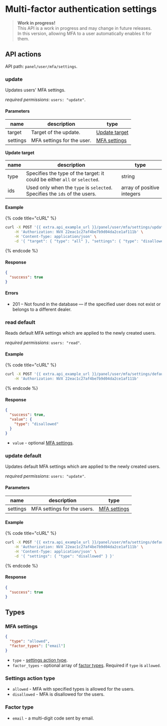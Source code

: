 # Multi-factor authentication settings

> **Work in progress!**\
> This API is a work in progress and may change in future releases.\
> In this version, allowing MFA to a user automatically enables it for them.

## API actions

API path: `panel/user/mfa/settings`.

### update

Updates users' MFA settings.

_required permissions_: `users: "update"`.

#### Parameters

| name     | description                | type                                           |
| -------- | -------------------------- | ---------------------------------------------- |
| target   | Target of the update.      | [Update target](mfa-settings.md#update-target) |
| settings | MFA settings for the user. | [MFA settings](mfa-settings.md#mfa-settings)   |

**Update target**

| name | description                                                                | type                       |
| ---- | -------------------------------------------------------------------------- | -------------------------- |
| type | Specifies the type of the target: it could be either `all` or `selected`.  | string                     |
| ids  | Used only when the `type` is `selected`. Specifies the `ids` of the users. | array of positive integers |

#### Example

{% code title="cURL" %}
```sh
curl -X POST '{{ extra.api_example_url }}/panel/user/mfa/settings/update' \
    -H 'Authorization: NVX 22eac1c27af4be7b9d04da2ce1af111b' \
    -H 'Content-Type: application/json' \
    -d '{ "target": { "type": "all" }, "settings": { "type": "disallowed" } }'
```
{% endcode %}

#### Response

```json
{
  "success": true
}
```

#### Errors

* 201 – Not found in the database — if the specified user does not exist or belongs to a different dealer.

### read default

Reads default MFA settings which are applied to the newly created users.

_required permissions_: `users: "read"`.

#### Example

{% code title="cURL" %}
```sh
curl -X POST '{{ extra.api_example_url }}/panel/user/mfa/settings/default/read' \
    -H 'Authorization: NVX 22eac1c27af4be7b9d04da2ce1af111b'
```
{% endcode %}

#### Response

```json
{
  "success": true,
  "value": {
    "type": "disallowed"
  }
}
```

* `value` - optional [MFA settings](mfa-settings.md#mfa-settings).

### update default

Updates default MFA settings which are applied to the newly created users.

_required permissions_: `users: "update"`.

#### Parameters

| name     | description                 | type                                         |
| -------- | --------------------------- | -------------------------------------------- |
| settings | MFA settings for the users. | [MFA settings](mfa-settings.md#mfa-settings) |

#### Example

{% code title="cURL" %}
```sh
curl -X POST '{{ extra.api_example_url }}/panel/user/mfa/settings/default/update' \
    -H 'Authorization: NVX 22eac1c27af4be7b9d04da2ce1af111b' \
    -H 'Content-Type: application/json' \
    -d '{ "settings": { "type": "disallowed" } }'
```
{% endcode %}

#### Response

```json
{
  "success": true
}
```

## Types

### MFA settings

```json
{
  "type": "allowed",
  "factor_types": ["email"]
}
```

* `type` - [settings action type](mfa-settings.md#settings-action-type).
* `factor_types` - optional array of [factor types](mfa-settings.md#factor-type). Required if `type` is `allowed`.

### Settings action type

* `allowed` - MFA with specified types is allowed for the users.
* `disallowed` - MFA is disallowed for the users.

### Factor type

* `email` - a multi-digit code sent by email.
